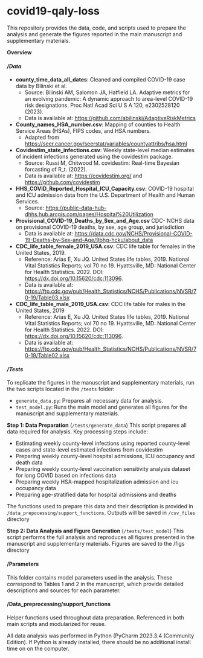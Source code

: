 # covid19-qaly-loss

This repository provides the data, code, and scripts used to prepare the analysis and generate the figures reported in the main manuscript and supplementary materials.

**Overview** 

#### _/Data_
- **county_time_data_all_dates**: Cleaned and compiled COVID-19 case data by Bilinski et al. 
  - Source: Bilinski AM, Salomon JA, Hatfield LA. Adaptive metrics for an evolving pandemic: A dynamic approach to area-level COVID-19 risk designations. Proc Natl Acad Sci U S A 120, e2302528120 (2023). 
  - Data is available at: https://github.com/abilinski/AdaptiveRiskMetrics  
- **County_names_HSA_number.csv**: Mapping of counties to Health Service Areas (HSAs), FIPS codes, and HSA numbers.
  - Adapted from https://seer.cancer.gov/seerstat/variables/countyattribs/hsa.html 
- **Covidestim_state_infections.csv**: Weekly state-level median estimates of incident infections generated using the covidestim package.
  - Source: Russi M, Chitwood M. covidestim: Real-time Bayesian forcasting of R_t. (2022). 
  - Data is available at: https://covidestim.org/ and https://github.com/covidestim 
- **HHS_COVID_Reported_Hospital_ICU_Capacity.csv**: COVID-19 hospital and ICU admission data from the U.S. Department of Health and Human Services.
  - Source: https://public-data-hub-dhhs.hub.arcgis.com/pages/Hospital%20Utilization 
- **Provisional_COVID-19_Deaths_by_Sex_and_Age.csv** CDC- NCHS data on provisional COVID-19 deaths, by sex, age group, and jurisdiction
  - Data is available at: https://data.cdc.gov/NCHS/Provisional-COVID-19-Deaths-by-Sex-and-Age/9bhg-hcku/about_data 
- **CDC_life_table_female_2019_USA.csv**: CDC life table for females in the United States, 2019.
  - Reference:  Arias E, Xu JQ. United States life tables, 2019. National Vital Statistics Reports; vol 70 no 19. Hyattsville, MD: National Center for Health Statistics. 2022. DOI: https://dx.doi.org/10.15620/cdc:113096.  
  - Data is available at: https://ftp.cdc.gov/pub/Health_Statistics/NCHS/Publications/NVSR/70-19/Table03.xlsx 
- **CDC_life_table_male_2019_USA.csv**: CDC life table for males in the United States, 2019
  - Reference:  Arias E, Xu JQ. United States life tables, 2019. National Vital Statistics Reports; vol 70 no 19. Hyattsville, MD: National Center for Health Statistics. 2022. DOI: https://dx.doi.org/10.15620/cdc:113096.
  - Data is available at: https://ftp.cdc.gov/pub/Health_Statistics/NCHS/Publications/NVSR/70-19/Table02.xlsx 

#### _/Tests_

To replicate the figures in the manuscript and supplementary materials, run the two scripts located in the `/tests` folder:
- `generate_data.py`: Prepares all necessary data for analysis.
- `test_model.py`: Runs the main model and generates all figures for the manuscript and supplementary materials.

**Step 1: Data Preparation** (`/tests/generate_data`) 
This script prepares all data required for analysis. Key processing steps include:

- Estimating weekly county-level infections using reported county-level cases and state-level estimated infections from covidestim 
- Preparing weekly county-level hospital admissions, ICU occupancy and death data 
- Preparing weekly county-level vaccination sensitivity analysis dataset for long COVID based on infections data 
- Preparing weekly HSA-mapped hospitalization admission and icu occupancy data 
- Preparing age-stratified data for hospital admissions and deaths
	
The functions used to prepare this data and their description is provided in `/data_prepocessing/support_functions`. Outputs will be saved in `/csv_files` directory 

**Step 2: Data Analysis and Figure Generation** (`/tests/test_model`)
This script performs the full analysis and reproduces all figures presented in the manuscript and supplementary materials. Figures are saved to the /figs directory 

#### /Parameters 

This folder contains model parameters used in the analysis. These correspond to Tables 1 and 2 in the manuscript, which provide detailed descriptions and sources for each parameter. 

#### /Data_preprocessing/support_functions 

Helper functions used throughout data preparation. Referenced in both main scripts and modularized for reuse.

All data analysis was performed in Python (PyCharm 2023.3.4 (Community Edition). If Python is already installed, there should be no additional install time on on the computer.